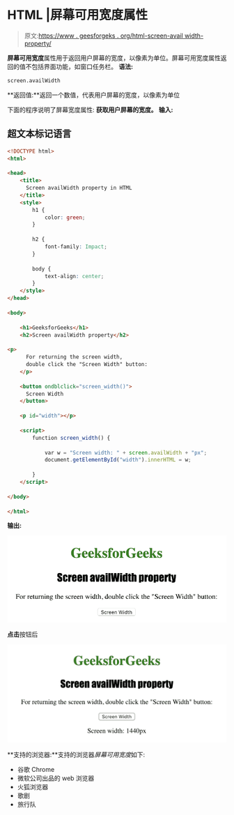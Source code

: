 # HTML |屏幕可用宽度属性

> 原文:[https://www . geesforgeks . org/html-screen-avail width-property/](https://www.geeksforgeeks.org/html-screen-availwidth-property/)

**屏幕可用宽度**属性用于返回用户屏幕的宽度，以像素为单位。屏幕可用宽度属性返回的值不包括界面功能，如窗口任务栏。
**语法:**

```html
screen.availWidth
```

**返回值:**返回一个数值，代表用户屏幕的宽度，以像素为单位

下面的程序说明了屏幕宽度属性:
**获取用户屏幕的宽度。**
**输入:**

## 超文本标记语言

```html
<!DOCTYPE html>
<html>

<head>
    <title>
      Screen availWidth property in HTML
    </title>
    <style>
        h1 {
            color: green;
        }

        h2 {
            font-family: Impact;
        }

        body {
            text-align: center;
        }
    </style>
</head>

<body>

    <h1>GeeksforGeeks</h1>
    <h2>Screen availWidth property</h2>

<p>
      For returning the screen width,
      double click the "Screen Width" button:
    </p>

    <button ondblclick="screen_width()">
      Screen Width
    </button>

    <p id="width"></p>

    <script>
        function screen_width() {

            var w = "Screen width: " + screen.availWidth + "px";
            document.getElementById("width").innerHTML = w;

        }
    </script>

</body>

</html>
```

**输出:**

![](img/3b6e27dd1721ddfa37a52ace887ee7a3.png)

**点击**按钮后

![](img/9ceaad78c08c82a5747f8478a6d21fcd.png)

**支持的浏览器:**支持的浏览器*屏幕可用宽度*如下:

*   谷歌 Chrome
*   微软公司出品的 web 浏览器
*   火狐浏览器
*   歌剧
*   旅行队